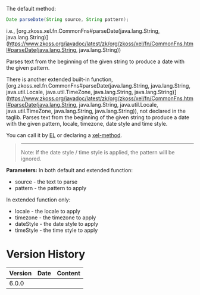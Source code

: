 The default method:

```java
Date parseDate(String source, String pattern);
```

  
i.e.,
[org.zkoss.xel.fn.CommonFns#parseDate(java.lang.String, java.lang.String)](https://www.zkoss.org/javadoc/latest/zk/org/zkoss/xel/fn/CommonFns.html#parseDate(java.lang.String, java.lang.String))

Parses text from the beginning of the given string to produce a date
with the given pattern.

There is another extended built-in function,
[org.zkoss.xel.fn.CommonFns#parseDate(java.lang.String, java.lang.String, java.util.Locale, java.util.TimeZone, java.lang.String, java.lang.String)](https://www.zkoss.org/javadoc/latest/zk/org/zkoss/xel/fn/CommonFns.html#parseDate(java.lang.String, java.lang.String, java.util.Locale, java.util.TimeZone, java.lang.String, java.lang.String)),
not declared in the taglib. Parses text from the beginning of the given
string to produce a date with the given pattern, locale, timezone, date
style and time style.

You can call it by [ EL](zuml_ref/static_fields_and_methods)
or declaring a [ xel-method](zuml_ref/xel_method).

> ------------------------------------------------------------------------
>
> Note: If the date style / time style is applied, the pattern will be
> ignored.

**Parameters:** In both default and extended function:

- source - the text to parse
- pattern - the pattern to apply

In extended function only:

- locale - the locale to apply
- timezone - the timezone to apply
- dateStyle - the date style to apply
- timeStyle - the time style to apply

# Version History

| Version | Date | Content |
|---------|------|---------|
| 6.0.0   |      |         |
